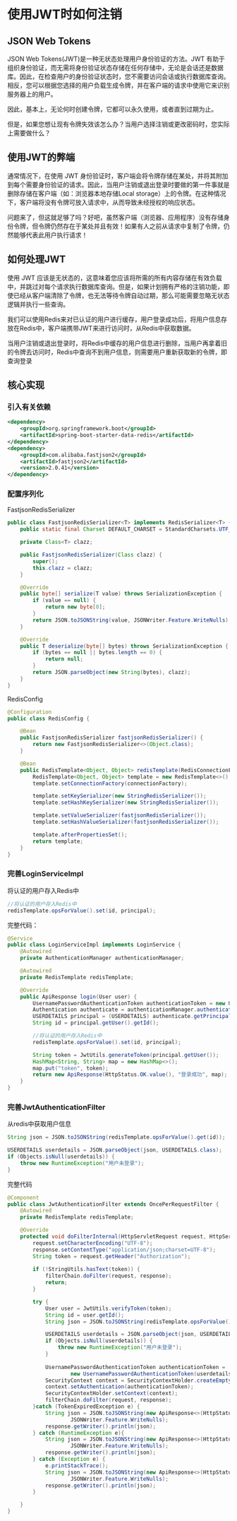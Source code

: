 # 使用JWT时如何注销

## JSON Web Tokens

JSON Web Tokens(JWT)是一种无状态处理用户身份验证的方法。JWT 有助于组织身份验证，而无需将身份验证状态存储在任何存储中，无论是会话还是数据库。因此，在检查用户的身份验证状态时，您不需要访问会话或执行数据库查询。相反，您可以根据您选择的用户负载生成令牌，并在客户端的请求中使用它来识别服务器上的用户。

因此，基本上，无论何时创建令牌，它都可以永久使用，或者直到过期为止。

但是，如果您想让现有令牌失效该怎么办？当用户选择注销或更改密码时，您实际上需要做什么？



## 使用JWT的弊端

通常情况下，在使用 JWT 身份验证时，客户端会将令牌存储在某处，并将其附加到每个需要身份验证的请求。因此，当用户注销或退出登录时要做的第一件事就是删除存储在客户端（如：浏览器本地存储Local storage）上的令牌。在这种情况下，客户端将没有令牌可放入请求中，从而导致未经授权的响应状态。

问题来了，但这就足够了吗？好吧，虽然客户端（浏览器、应用程序）没有存储身份令牌，但令牌仍然存在于某处并且有效！如果有人之前从请求中复制了令牌，仍然能够代表此用户执行请求！



## 如何处理JWT

使用 JWT 应该是无状态的，这意味着您应该将所需的所有内容存储在有效负载中，并跳过对每个请求执行数据库查询。但是，如果计划拥有严格的注销功能，即使已经从客户端清除了令牌，也无法等待令牌自动过期，那么可能需要忽略无状态逻辑并执行一些查询。

我们可以使用Redis来对已认证的用户进行缓存，用户登录成功后，将用户信息存放在Redis中，客户端携带JWT来进行访问时，从Redis中获取数据。

当用户注销或退出登录时，将Redis中缓存的用户信息进行删除，当用户再拿着旧的令牌去访问时，Redis中查询不到用户信息，则需要用户重新获取新的令牌，即查询登录

## 核心实现

### 引入有关依赖

```xml
<dependency>
	<groupId>org.springframework.boot</groupId>
	<artifactId>spring-boot-starter-data-redis</artifactId>
</dependency>
<dependency>
    <groupId>com.alibaba.fastjson2</groupId>
    <artifactId>fastjson2</artifactId>
    <version>2.0.41</version>
</dependency>
```

### 配置序列化

FastjsonRedisSerializer

```java
public class FastjsonRedisSerializer<T> implements RedisSerializer<T> {
    public static final Charset DEFAULT_CHARSET = StandardCharsets.UTF_8;

    private Class<T> clazz;

    public FastjsonRedisSerializer(Class clazz) {
        super();
        this.clazz = clazz;
    }

    @Override
    public byte[] serialize(T value) throws SerializationException {
        if (value == null) {
            return new byte[0];
        }
        return JSON.toJSONString(value, JSONWriter.Feature.WriteNulls).getBytes(DEFAULT_CHARSET);
    }

    @Override
    public T deserialize(byte[] bytes) throws SerializationException {
        if (bytes == null || bytes.length == 0) {
            return null;
        }
        return JSON.parseObject(new String(bytes), clazz);
    }
}

```

RedisConfig

```java
@Configuration
public class RedisConfig {

    @Bean
    public FastjsonRedisSerializer fastjsonRedisSerializer() {
        return new FastjsonRedisSerializer<>(Object.class);
    }

    @Bean
    public RedisTemplate<Object, Object> redisTemplate(RedisConnectionFactory connectionFactory) {
        RedisTemplate<Object, Object> template = new RedisTemplate<>();
        template.setConnectionFactory(connectionFactory);

        template.setKeySerializer(new StringRedisSerializer());
        template.setHashKeySerializer(new StringRedisSerializer());

        template.setValueSerializer(fastjsonRedisSerializer());
        template.setHashValueSerializer(fastjsonRedisSerializer());

        template.afterPropertiesSet();
        return template;
    }
}

```

### 完善LoginServiceImpl

将认证的用户存入Redis中

```java
//将认证的用户存入Redis中
redisTemplate.opsForValue().set(id, principal);
```

完整代码：

```java
@Service
public class LoginServiceImpl implements LoginService {
    @Autowired
    private AuthenticationManager authenticationManager;

    @Autowired
    private RedisTemplate redisTemplate;

    @Override
    public ApiResponse login(User user) {
        UsernamePasswordAuthenticationToken authenticationToken = new UsernamePasswordAuthenticationToken(user.getUsername(), user.getPassword());
        Authentication authenticate = authenticationManager.authenticate(authenticationToken);
        USERDETAILS principal = (USERDETAILS) authenticate.getPrincipal();
        String id = principal.getUser().getId();

        //将认证的用户存入Redis中
        redisTemplate.opsForValue().set(id, principal);

        String token = JwtUtils.generateToken(principal.getUser());
        HashMap<String, String> map = new HashMap<>();
        map.put("token", token);
        return new ApiResponse(HttpStatus.OK.value(), "登录成功", map);
    }
}

```

### 完善JwtAuthenticationFilter

从redis中获取用户信息

```java
String json = JSON.toJSONString(redisTemplate.opsForValue().get(id));

USERDETAILS userdetails = JSON.parseObject(json, USERDETAILS.class);
if (Objects.isNull(userdetails)) {
	throw new RuntimeException("用户未登录");
}
```



完整代码

```java
@Component
public class JwtAuthenticationFilter extends OncePerRequestFilter {
    @Autowired
    private RedisTemplate redisTemplate;

    @Override
    protected void doFilterInternal(HttpServletRequest request, HttpServletResponse response, FilterChain filterChain) throws ServletException, IOException {
        request.setCharacterEncoding("UTF-8");
        response.setContentType("application/json;charset=UTF-8");
        String token = request.getHeader("Authorization");
        
        if (!StringUtils.hasText(token)) {
            filterChain.doFilter(request, response);
            return;
        }

        try {
            User user = JwtUtils.verifyToken(token);
            String id = user.getId();
            String json = JSON.toJSONString(redisTemplate.opsForValue().get(id));

            USERDETAILS userdetails = JSON.parseObject(json, USERDETAILS.class);
            if (Objects.isNull(userdetails)) {
                throw new RuntimeException("用户未登录");
            }
        
            UsernamePasswordAuthenticationToken authenticationToken =
                    new UsernamePasswordAuthenticationToken(userdetails, null, userdetails.getAuthorities());
            SecurityContext context = SecurityContextHolder.createEmptyContext();
            context.setAuthentication(authenticationToken);
            SecurityContextHolder.setContext(context);
            filterChain.doFilter(request, response);
        }catch (TokenExpiredException e) {
            String json = JSON.toJSONString(new ApiResponse<>(HttpStatus.FORBIDDEN.value(), "token过期"),
                    JSONWriter.Feature.WriteNulls);
            response.getWriter().println(json);
        } catch (RuntimeException e){
            String json = JSON.toJSONString(new ApiResponse<>(HttpStatus.FORBIDDEN.value(), e.getMessage()),
                    JSONWriter.Feature.WriteNulls);
            response.getWriter().println(json);
        } catch (Exception e) {
            e.printStackTrace();
            String json = JSON.toJSONString(new ApiResponse<>(HttpStatus.FORBIDDEN.value(), "token无效"),
                    JSONWriter.Feature.WriteNulls);
            response.getWriter().println(json);
        }

    }
}

```













